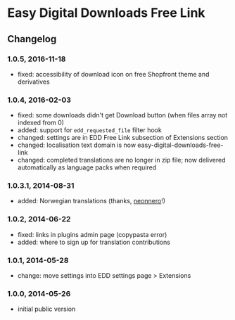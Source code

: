# Easy Digital Downloads Free Link

## Changelog

### 1.0.5, 2016-11-18

* fixed: accessibility of download icon on free Shopfront theme and derivatives

### 1.0.4, 2016-02-03

* fixed: some downloads didn't get Download button (when files array not indexed from 0)
* added: support for `edd_requested_file` filter hook
* changed: settings are in EDD Free Link subsection of Extensions section
* changed: localisation text domain is now easy-digital-downloads-free-link
* changed: completed translations are no longer in zip file; now delivered automatically as language packs when required

### 1.0.3.1, 2014-08-31

* added: Norwegian translations (thanks, [neonnero](http://www.neonnero.com/)!)

### 1.0.2, 2014-06-22

* fixed: links in plugins admin page (copypasta error)
* added: where to sign up for translation contributions

### 1.0.1, 2014-05-28

* change: move settings into EDD settings page > Extensions

### 1.0.0, 2014-05-26

* initial public version
